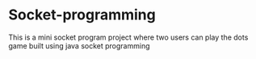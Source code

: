 # Socket-programming
This is a mini socket program project where two users can play the dots game built using java socket programming

